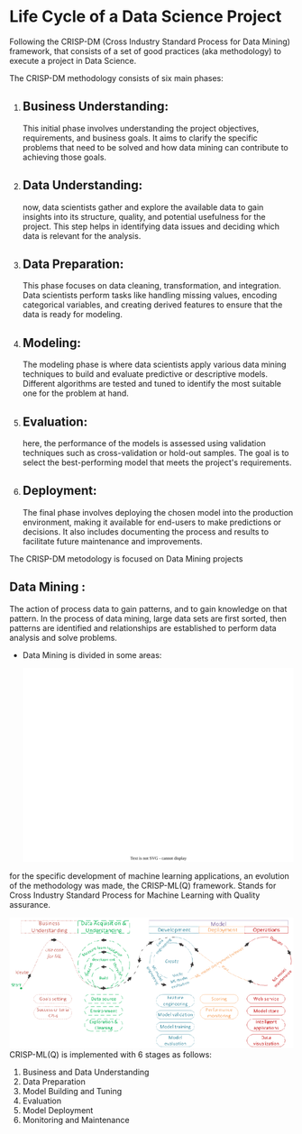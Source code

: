 # Life Cycle of a Data Science Project

Following the CRISP-DM (Cross Industry Standard Process for Data Mining) framework, that consists of a set of good practices (aka methodology) to execute a project in Data Science.

The CRISP-DM methodology consists of six main phases:

1. ## Business Understanding:
    This initial phase involves understanding the project objectives, requirements, and business goals. It aims to clarify the specific problems that need to be solved and how data mining can contribute to achieving those goals.

2. ## Data Understanding:
    now, data scientists gather and explore the available data to gain insights into its structure, quality, and potential usefulness for the project. This step helps in identifying data issues and deciding which data is relevant for the analysis.

3. ## Data Preparation:
    This phase focuses on data cleaning, transformation, and integration. Data scientists perform tasks like handling missing values, encoding categorical variables, and creating derived features to ensure that the data is ready for modeling.

4. ## Modeling:
    The modeling phase is where data scientists apply various data mining techniques to build and evaluate predictive or descriptive models. Different algorithms are tested and tuned to identify the most suitable one for the problem at hand.

5. ## Evaluation:
    here, the performance of the models is assessed using validation techniques such as cross-validation or hold-out samples. The goal is to select the best-performing model that meets the project's requirements.

6. ## Deployment:
    The final phase involves deploying the chosen model into the production environment, making it available for end-users to make predictions or decisions. It also includes documenting the process and results to facilitate future maintenance and improvements.

The CRISP-DM metodology is focused on Data Mining projects

## **Data Mining** :  
The action of process data to gain patterns, and to gain knowledge on that pattern. In the process of data mining, large data sets are first sorted, then patterns are identified and relationships are established to perform data analysis and solve problems.

* Data Mining is divided in some areas:

  <center> <img src="./../Assets/data-mining.drawio.svg"/> </center>

for the specific development of machine learning applications, an evolution of the methodology was made, the CRISP-ML(Q) framework. Stands for Cross Industry Standard Process for Machine Learning with Quality assurance. 

<center> <img src="./../Assets/CRISP-ML-removebg-preview.png"/> </center>
CRISP-ML(Q) is implemented with 6 stages as follows:

1. Business and Data Understanding
2. Data Preparation
3. Model Building and Tuning
4. Evaluation
5. Model Deployment
6. Monitoring and Maintenance 
